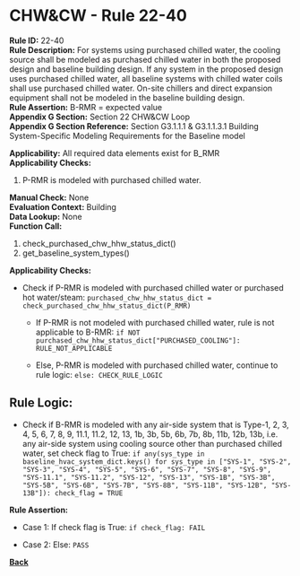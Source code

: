 
# CHW&CW - Rule 22-40  

**Rule ID:** 22-40  
**Rule Description:** For systems using purchased chilled water, the cooling source shall be modeled as purchased chilled water in both the proposed design and baseline building design. If any system in the proposed design uses purchased chilled water, all baseline systems with chilled water coils shall use purchased chilled water. On-site chillers and direct expansion equipment shall not be modeled in the baseline building design.  
**Rule Assertion:** B-RMR = expected value  
**Appendix G Section:** Section 22 CHW&CW Loop  
**Appendix G Section Reference:** Section G3.1.1.1 & G3.1.1.3.1 Building System-Specific Modeling Requirements for the Baseline model  

**Applicability:** All required data elements exist for B_RMR  
**Applicability Checks:**  

1. P-RMR is modeled with purchased chilled water.

**Manual Check:** None  
**Evaluation Context:** Building  
**Data Lookup:** None  
**Function Call:**  

1. check_purchased_chw_hhw_status_dict()
2. get_baseline_system_types()

**Applicability Checks:**

- Check if P-RMR is modeled with purchased chilled water or purchased hot water/steam: `purchased_chw_hhw_status_dict = check_purchased_chw_hhw_status_dict(P_RMR)`

  - If P-RMR is not modeled with purchased chilled water, rule is not applicable to B-RMR: `if NOT purchased_chw_hhw_status_dict["PURCHASED_COOLING"]: RULE_NOT_APPLICABLE`

  - Else, P-RMR is modeled with purchased chilled water, continue to rule logic: `else: CHECK_RULE_LOGIC`

## Rule Logic:  

- Check if B-RMR is modeled with any air-side system that is Type-1, 2, 3, 4, 5, 6, 7, 8, 9, 11.1, 11.2, 12, 13, 1b, 3b, 5b, 6b, 7b, 8b, 11b, 12b, 13b, i.e. any air-side system using cooling source other than purchased chilled water, set check flag to True: `if any(sys_type in baseline_hvac_system_dict.keys() for sys_type in ["SYS-1", "SYS-2", "SYS-3", "SYS-4", "SYS-5", "SYS-6", "SYS-7", "SYS-8", "SYS-9", "SYS-11.1", "SYS-11.2", "SYS-12", "SYS-13", "SYS-1B", "SYS-3B", "SYS-5B", "SYS-6B", "SYS-7B", "SYS-8B", "SYS-11B", "SYS-12B", "SYS-13B"]): check_flag = TRUE`

**Rule Assertion:**

- Case 1: If check flag is True: `if check_flag: FAIL`

- Case 2: Else: `PASS`

**[Back](../_toc.md)**
